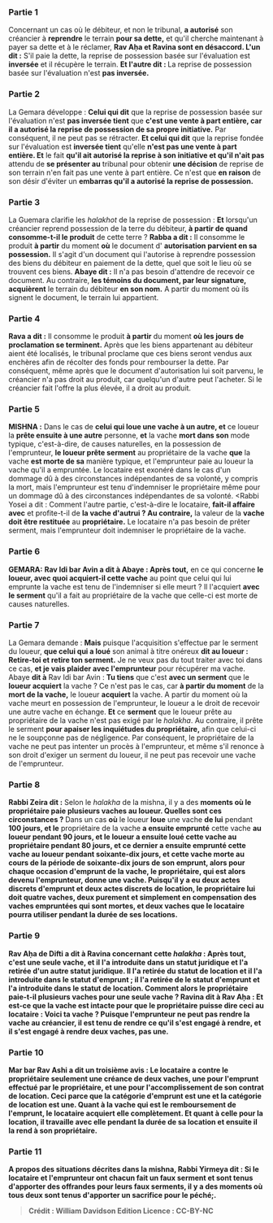 
### Partie 1
Concernant un cas où le débiteur, et non le tribunal, <b>a autorisé</b> son créancier à <b>reprendre</b> le terrain <b>pour sa dette,</b> et qu'il cherche maintenant à payer sa dette et à le réclamer, <b>Rav Aḥa et Ravina sont en désaccord. L'un dit :</b> S'il paie la dette, la reprise de possession basée sur l'évaluation est <b>inversée</b> et il récupère le terrain. <b>Et l'autre dit : </b> La reprise de possession basée sur l'évaluation n'est <b>pas inversée.</b>

### Partie 2
La Gemara développe : <b>Celui qui dit</b> que la reprise de possession basée sur l'évaluation n'est <b>pas inversée tient</b> que <b>c'est une vente à part entière, car il a autorisé la reprise de possession de sa propre initiative.</b> Par conséquent, il ne peut pas se rétracter. <b>Et celui qui dit</b> que la reprise fondée sur l'évaluation est <b>inversée tient</b> qu'elle <b>n'est pas une vente à part entière. Et</b> le fait <b>qu'il ait autorisé la reprise à son initiative et qu'il n'ait pas</b> attendu de <b>se présenter au</b> tribunal pour obtenir <b>une décision</b> de reprise de son terrain n'en fait pas une vente à part entière. Ce n'est que <b>en raison</b> de son désir d'éviter un <b>embarras qu'il a autorisé la reprise de possession.</b>

### Partie 3
La Guemara clarifie les <i>halakhot</i> de la reprise de possession : <b>Et</b> lorsqu'un créancier reprend possession de la terre du débiteur, <b>à partir de quand consomme-t-il le produit</b> de cette terre ? <b>Rabba a dit :</b> Il consomme le produit <b>à partir</b> du moment <b>où</b> le document d' <b>autorisation parvient en sa possession.</b> Il s'agit d'un document qui l'autorise à reprendre possession des biens du débiteur en paiement de la dette, quel que soit le lieu où se trouvent ces biens. <b>Abaye dit :</b> Il n'a pas besoin d'attendre de recevoir ce document. Au contraire, <b>les témoins du document, par leur signature, acquièrent</b> le terrain du débiteur <b>en son nom.</b> A partir du moment où ils signent le document, le terrain lui appartient.

### Partie 4
<b>Rava a dit :</b> Il consomme le produit <b>à partir</b> du moment <b>où les jours de proclamation se terminent.</b> Après que les biens appartenant au débiteur aient été localisés, le tribunal proclame que ces biens seront vendus aux enchères afin de récolter des fonds pour rembourser la dette. Par conséquent, même après que le document d'autorisation lui soit parvenu, le créancier n'a pas droit au produit, car quelqu'un d'autre peut l'acheter. Si le créancier fait l'offre la plus élevée, il a droit au produit.

### Partie 5
<strong>MISHNA :</strong> Dans le cas de <b>celui qui loue une vache à un autre, et</b> ce loueur la <b>prête ensuite à une autre</b> personne, <b>et</b> la vache <b>mort dans son</b> mode typique,</b> c'est-à-dire, de causes naturelles, en la possession de l'emprunteur, <b>le loueur prête serment</b> au propriétaire de la vache <b>que</b> la vache <b>est morte de sa</b> manière typique, et l'emprunteur paie au loueur</b> la vache qu'il a empruntée. Le locataire est exonéré dans le cas d'un dommage dû à des circonstances indépendantes de sa volonté, y compris la mort, mais l'emprunteur est tenu d'indemniser le propriétaire même pour un dommage dû à des circonstances indépendantes de sa volonté. <Rabbi Yosei a dit : Comment l'autre</b> partie, c'est-à-dire le locataire, <b>fait-il affaire avec</b> et profite-t-il de <b>la vache d'autrui ? Au contraire,</b> la valeur de la <b>vache doit être restituée</b> au <b>propriétaire.</b> Le locataire n'a pas besoin de prêter serment, mais l'emprunteur doit indemniser le propriétaire de la vache.

### Partie 6
<strong>GEMARA:</strong> <b>Rav Idi bar Avin a dit à Abaye : Après tout,</b> en ce qui concerne <b>le loueur, avec quoi acquiert-il cette vache</b> au point que celui qui lui emprunte la vache est tenu de l'indemniser si elle meurt ? Il l'acquiert <b>avec le serment</b> qu'il a fait au propriétaire de la vache que celle-ci est morte de causes naturelles.

### Partie 7
La Gemara demande : <b>Mais</b> puisque l'acquisition s'effectue par le serment du loueur, <b>que celui qui a loué</b> son animal à titre onéreux <b>dit au loueur : Retire-toi et retire ton serment.</b> Je ne veux pas du tout traiter avec toi dans ce cas, <b>et je vais plaider avec l'emprunteur</b> pour récupérer ma vache. Abaye <b>dit à</b> Rav Idi bar Avin : <b>Tu tiens</b> que c'est <b>avec un serment</b> que le <b>loueur acquiert</b> la vache ? Ce n'est pas le cas, car <b>à partir du moment</b> de la <b>mort de la vache,</b> le loueur <b>acquiert</b> la vache. A partir du moment où la vache meurt en possession de l'emprunteur, le loueur a le droit de recevoir une autre vache en échange. <b>Et</b> ce <b>serment</b> que le loueur prête au propriétaire de la vache n'est pas exigé par le <i>halakha</i>. Au contraire, il prête le serment <b>pour apaiser les inquiétudes du propriétaire,</b> afin que celui-ci ne le soupçonne pas de négligence. Par conséquent, le propriétaire de la vache ne peut pas intenter un procès à l'emprunteur, et même s'il renonce à son droit d'exiger un serment du loueur, il ne peut pas recevoir une vache de l'emprunteur.

### Partie 8
<b>Rabbi Zeira dit :</b> Selon le <i>halakha</i> de la mishna, il y a des <b>moments où le propriétaire paie plusieurs vaches au loueur. Quelles sont ces circonstances ? </b> Dans un cas <b>où</b> le loueur <b>loue</b> une vache <b>de lui</b> pendant <b>100 jours, et le</b> propriétaire de la vache <b>a ensuite emprunté</b> cette vache <b>au loueur pendant <b>90 jours, et</b> le loueur <b>a ensuite loué</b> cette vache <b>au propriétaire pendant <b>80 jours, et</b> ce dernier <b>a ensuite emprunté</b> cette vache au loueur pendant <b>soixante-dix jours, et</b> cette vache <b>morte au cours</b> de la <b>période de soixante-dix jours de son emprunt,</b> alors <b>pour chaque occasion</b> d'<b>emprunt</b> de la vache, le propriétaire, qui est alors devenu l'emprunteur, <b>donne une vache. </b> Puisqu'il y a eu deux actes discrets d'emprunt et deux actes discrets de location, le propriétaire lui doit quatre vaches, deux purement et simplement en compensation des vaches empruntées qui sont mortes, et deux vaches que le locataire pourra utiliser pendant la durée de ses locations.

### Partie 9
<b>Rav Aḥa de Difti a dit à Ravina</b> concernant cette <i>halakha</i> : <b>Après tout, c'est une seule vache, et il l'a introduite dans</b> un statut juridique <b>et l'a retirée</b> d'un autre statut juridique. <b>Il l'a retirée</b> du statut de <b>location et il l'a introduite dans</b> le statut d'<b>emprunt ; il l'a retirée de</b> le statut d'<b>emprunt et l'a introduite dans</b> le statut de <b>location.</b> Comment alors le propriétaire paie-t-il plusieurs vaches pour une seule vache ? Ravina <b>dit à</b> Rav Aḥa : <b>Et est-ce que</b> la <b>vache est intacte</b> pour <b>que</b> le propriétaire <b>puisse dire ceci au</b> locataire : Voici ta vache ? Puisque l'emprunteur ne peut pas rendre la vache au créancier, il est tenu de rendre ce qu'il s'est engagé à rendre, et il s'est engagé à rendre deux vaches, pas une.

### Partie 10
<b>Mar bar Rav Ashi a dit</b> un troisième avis : Le locataire <b>a contre</b> le propriétaire <b>seulement</b> une créance de <b>deux vaches, une pour</b> l'emprunt</b> effectué par le propriétaire, <b>et une pour</b> l'accomplissement de son <b>contrat de location</b>. Ceci parce que la <b>catégorie d'emprunt est une et</b> la <b>catégorie de location est une.</b> Quant à la vache qui est le remboursement <b>de</b> l'<b>emprunt,</b> le locataire <b>acquiert</b> elle <b>complètement. </b> Et quant à celle <b>pour</b> la <b>location, il travaille avec elle</b> pendant la durée de <b>sa location et</b> ensuite <b>il la rend à son propriétaire.</b>

### Partie 11
A propos des situations décrites dans la mishna, <b>Rabbi Yirmeya dit :</b> Si le locataire et l'emprunteur ont chacun fait un faux serment et sont tenus d'apporter des offrandes pour leurs faux serments, il y a <b>des moments où tous deux</b> sont tenus <b>d'apporter <b>un sacrifice pour le péché;</b>.

>Crédit : William Davidson Edition
>Licence : CC-BY-NC